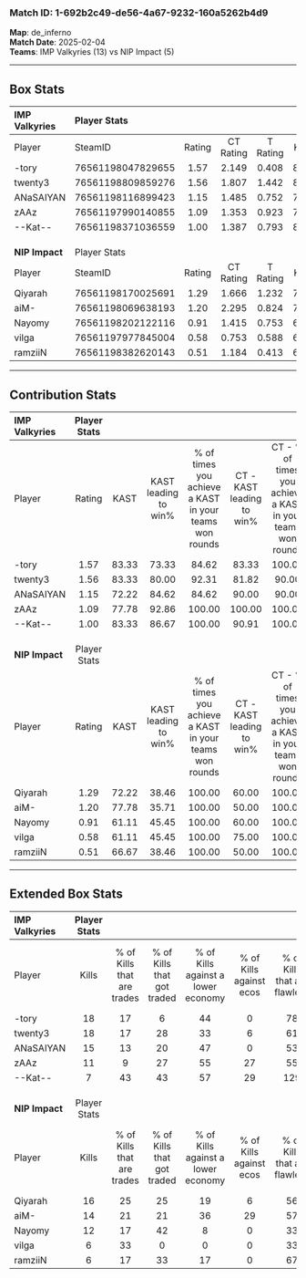 ### Match ID: 1-692b2c49-de56-4a67-9232-160a5262b4d9  
**Map**: de_inferno  
**Match Date**: 2025-02-04  
**Teams**: IMP Valkyries (13) vs NIP Impact (5)  

---  

## Box Stats  

| **IMP Valkyries** | Player Stats      |        |           |          |       |       |       |         |        |      |     |
| :- | :- | :-: | :-: | :-: | :-: | :-: | :-: | :-: | :-: | :-: | :-: |
| Player            | SteamID           | Rating | CT Rating | T Rating | KAST  |  ADR  | Kills | Assists | Deaths | K/D  | HS% |
| -tory             | 76561198047829655 |  1.57  |   2.149   |  0.408   | 83.33 | 88.1  |  18   |    3    |   9    | 2.00 | 50  |
| twenty3           | 76561198809859276 |  1.56  |   1.807   |  1.442   | 83.33 | 101.4 |  18   |    4    |   11   | 1.64 | 61  |
| ANaSAIYAN         | 76561198116899423 |  1.15  |   1.485   |  0.752   | 72.22 | 60.1  |  15   |    1    |   12   | 1.25 | 26  |
| zAAz              | 76561197990140855 |  1.09  |   1.353   |  0.923   | 77.78 | 87.5  |  11   |    7    |   13   | 0.85 | 63  |
| --Kat--           | 76561198371036559 |  1.00  |   1.387   |  0.793   | 83.33 | 69.4  |   7   |   12    |   10   | 0.70 | 57  |
|                   |                   |        |           |          |       |       |       |         |        |      |     |
|                   |                   |        |           |          |       |       |       |         |        |      |     |
|                   |                   |        |           |          |       |       |       |         |        |      |     |
| **NIP Impact**    | Player Stats      |        |           |          |       |       |       |         |        |      |     |
| Player            | SteamID           | Rating | CT Rating | T Rating | KAST  |  ADR  | Kills | Assists | Deaths | K/D  | HS% |
| Qiyarah           | 76561198170025691 |  1.29  |   1.666   |  1.232   | 72.22 | 91.7  |  16   |    4    |   13   | 1.23 | 43  |
| aiM-              | 76561198069638193 |  1.20  |   2.295   |  0.824   | 77.78 | 74.7  |  14   |    2    |   12   | 1.17 | 57  |
| Nayomy            | 76561198202122116 |  0.91  |   1.415   |  0.753   | 61.11 | 77.2  |  12   |    5    |   15   | 0.80 | 66  |
| vilga             | 76561197977845004 |  0.58  |   0.753   |  0.588   | 61.11 | 61.7  |   6   |    6    |   15   | 0.40 | 50  |
| ramziiN           | 76561198382620143 |  0.51  |   1.184   |  0.413   | 66.67 | 30.3  |   6   |    4    |   15   | 0.40 | 50  |
---  

## Contribution Stats  

| **IMP Valkyries** | Player Stats |       |                      |                                                        |                           |                                                             |                          |                                                            |
| :- | :-: | :-: | :-: | :-: | :-: | :-: | :-: | :-: |
| Player            |    Rating    | KAST  | KAST leading to win% | % of times you achieve a KAST in your teams won rounds | CT - KAST leading to win% | CT - % of times you achieve a KAST in your teams won rounds | T - KAST leading to win% | T - % of times you achieve a KAST in your teams won rounds |
| -tory             |     1.57     | 83.33 |        73.33         |                         84.62                          |           83.33           |                           100.00                            |          33.33           |                           33.33                            |
| twenty3           |     1.56     | 83.33 |        80.00         |                         92.31                          |           81.82           |                            90.00                            |          75.00           |                           100.00                           |
| ANaSAIYAN         |     1.15     | 72.22 |        84.62         |                         84.62                          |           90.00           |                            90.00                            |          66.67           |                           66.67                            |
| zAAz              |     1.09     | 77.78 |        92.86         |                         100.00                         |          100.00           |                           100.00                            |          75.00           |                           100.00                           |
| --Kat--           |     1.00     | 83.33 |        86.67         |                         100.00                         |           90.91           |                           100.00                            |          75.00           |                           100.00                           |
|                   |              |       |                      |                                                        |                           |                                                             |                          |                                                            |
|                   |              |       |                      |                                                        |                           |                                                             |                          |                                                            |
|                   |              |       |                      |                                                        |                           |                                                             |                          |                                                            |
| **NIP Impact**    | Player Stats |       |                      |                                                        |                           |                                                             |                          |                                                            |
| Player            |    Rating    | KAST  | KAST leading to win% | % of times you achieve a KAST in your teams won rounds | CT - KAST leading to win% | CT - % of times you achieve a KAST in your teams won rounds | T - KAST leading to win% | T - % of times you achieve a KAST in your teams won rounds |
| Qiyarah           |     1.29     | 72.22 |        38.46         |                         100.00                         |           60.00           |                           100.00                            |          25.00           |                           100.00                           |
| aiM-              |     1.20     | 77.78 |        35.71         |                         100.00                         |           50.00           |                           100.00                            |          25.00           |                           100.00                           |
| Nayomy            |     0.91     | 61.11 |        45.45         |                         100.00                         |           60.00           |                           100.00                            |          33.33           |                           100.00                           |
| vilga             |     0.58     | 61.11 |        45.45         |                         100.00                         |           75.00           |                           100.00                            |          28.57           |                           100.00                           |
| ramziiN           |     0.51     | 66.67 |        38.46         |                         100.00                         |           50.00           |                           100.00                            |          28.57           |                           100.00                           |
---  

## Extended Box Stats  

| **IMP Valkyries** | Player Stats |                            |                            |                                    |                         |                              |                                 |        |                             |                                     |                          |                               |                            |
| :- | :-: | :-: | :-: | :-: | :-: | :-: | :-: | :-: | :-: | :-: | :-: | :-: | :-: |
| Player            |    Kills     | % of Kills that are trades | % of Kills that got traded | % of Kills against a lower economy | % of Kills against ecos | % of Kills that are flawless | % of Kills that are close duels | Deaths | % of Deaths that get traded | % of Deaths against a lower economy | % of Deaths against ecos | % of Deaths that are flawless | % of Deaths that are close |
| -tory             |      18      |             17             |             6              |                 44                 |            0            |              78              |                0                |   9    |              0              |                 33                  |            0             |              67               |             0              |
| twenty3           |      18      |             17             |             28             |                 33                 |            6            |              61              |               11                |   11   |             36              |                 18                  |            0             |              36               |             9              |
| ANaSAIYAN         |      15      |             13             |             20             |                 47                 |            0            |              53              |                7                |   12   |             25              |                 25                  |            0             |              92               |             0              |
| zAAz              |      11      |             9              |             27             |                 55                 |           27            |              55              |                0                |   13   |             31              |                 23                  |            0             |              31               |             15             |
| --Kat--           |      7       |             43             |             43             |                 57                 |           29            |             129              |                0                |   10   |             30              |                 30                  |            0             |              30               |             10             |
|                   |              |                            |                            |                                    |                         |                              |                                 |        |                             |                                     |                          |                               |                            |
|                   |              |                            |                            |                                    |                         |                              |                                 |        |                             |                                     |                          |                               |                            |
|                   |              |                            |                            |                                    |                         |                              |                                 |        |                             |                                     |                          |                               |                            |
| **NIP Impact**    | Player Stats |                            |                            |                                    |                         |                              |                                 |        |                             |                                     |                          |                               |                            |
| Player            |    Kills     | % of Kills that are trades | % of Kills that got traded | % of Kills against a lower economy | % of Kills against ecos | % of Kills that are flawless | % of Kills that are close duels | Deaths | % of Deaths that get traded | % of Deaths against a lower economy | % of Deaths against ecos | % of Deaths that are flawless | % of Deaths that are close |
| Qiyarah           |      16      |             25             |             25             |                 19                 |            6            |              56              |               19                |   13   |             23              |                  0                  |            0             |              62               |             8              |
| aiM-              |      14      |             21             |             21             |                 36                 |           29            |              57              |                0                |   12   |             33              |                  0                  |            0             |              67               |             8              |
| Nayomy            |      12      |             17             |             42             |                 8                  |            0            |              33              |                0                |   15   |             13              |                  0                  |            0             |              60               |             0              |
| vilga             |      6       |             33             |             0              |                 0                  |            0            |              33              |               17                |   15   |             13              |                  0                  |            0             |              60               |             7              |
| ramziiN           |      6       |             17             |             33             |                 17                 |            0            |              67              |                0                |   15   |             27              |                 13                  |            7             |              87               |             0              |
